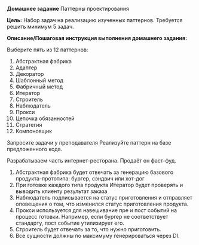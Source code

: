 __Домашнее задание__
Паттерны проектирования

__Цель:__
Набор задач на реализацию изученных паттернов.
Требуется решить минимум 5 задач.

__Описание/Пошаговая инструкция выполнения домашнего задания:__

Выберите пять из 12 паттернов:
1. Абстрактная фабрика
2. Адаптер
3. Декоратор
4. Шаблонный метод
5. Фабричный метод
6. Итератор
7. Строитель
8. Наблюдатель
9. Прокси
10. Цепочка обязанностей
11. Стратегия
12. Компоновщик

Запросите задачи у преподавателя
Реализуйте паттерн на базе предложенного кода.

Разрабатываем часть интернет-ресторана. Продаёт он фаст-фуд.

1. Абстрактная фабрика будет отвечать за генерацию базового продукта-прототипа: бургер, сэндвич или хот-дог
2. При готовке каждого типа продукта Итератор будет проверять и выводить клиенту результат заказа
3. Наблюдатель подписывается на статус приготовления и отправляет оповещения о том, что изменился статус приготовления продукта.
4. Прокси используется для навешивание пре и пост событий на процесс готовки. Например, если бургер не соответствует стандарту, пост событие утилизирует его.
5. Строитель будет отвечать за то, что нужно приготовить.
6. Все сущности должны по максимуму генерироваться через DI.